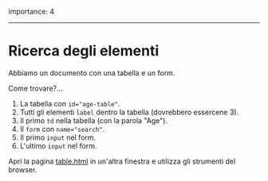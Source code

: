 importance: 4

---

# Ricerca degli elementi

Abbiamo un documento con una tabella e un form.

Come trovare?...

1. La tabella con `id="age-table"`.
2. Tutti gli elementi `label` dentro la tabella (dovrebbero essercene 3).
3. Il primo `td` nella tabella (con la parola "Age").
4. Il `form` con `name="search"`.
5. Il primo `input` nel form.
6. L'ultimo `input` nel form.

Apri la pagina [table.html](table.html) in un'altra finestra e utilizza gli strumenti del browser. 
